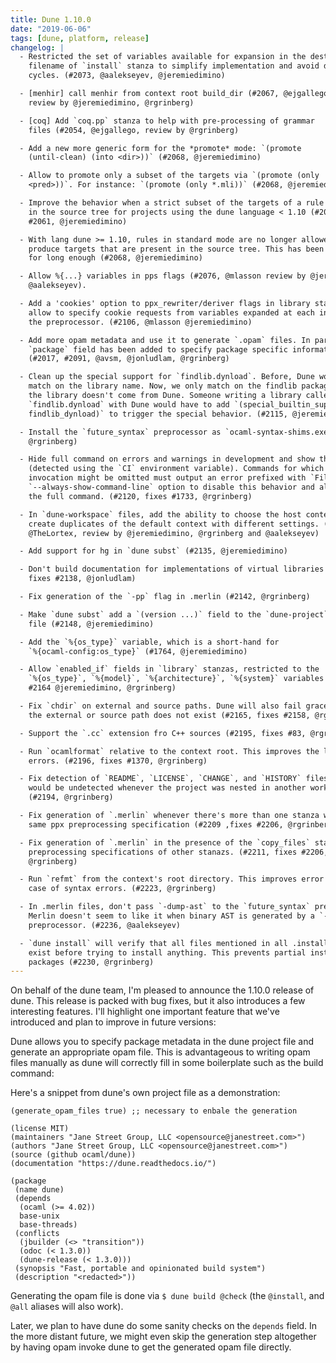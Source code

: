 ```yaml
---
title: Dune 1.10.0
date: "2019-06-06"
tags: [dune, platform, release]
changelog: |
  - Restricted the set of variables available for expansion in the destination
    filename of `install` stanza to simplify implementation and avoid dependency
    cycles. (#2073, @aalekseyev, @jeremiedimino)

  - [menhir] call menhir from context root build_dir (#2067, @ejgallego,
    review by @jeremiedimino, @rgrinberg)

  - [coq] Add `coq.pp` stanza to help with pre-processing of grammar
    files (#2054, @ejgallego, review by @rgrinberg)

  - Add a new more generic form for the *promote* mode: `(promote
    (until-clean) (into <dir>))` (#2068, @jeremiedimino)

  - Allow to promote only a subset of the targets via `(promote (only
    <pred>))`. For instance: `(promote (only *.mli))` (#2068, @jeremiedimino)

  - Improve the behavior when a strict subset of the targets of a rule is already
    in the source tree for projects using the dune language < 1.10 (#2068, fixes
    #2061, @jeremiedimino)

  - With lang dune >= 1.10, rules in standard mode are no longer allowed to
    produce targets that are present in the source tree. This has been a warning
    for long enough (#2068, @jeremiedimino)

  - Allow %{...} variables in pps flags (#2076, @mlasson review by @jeremiedimino and
    @aalekseyev).

  - Add a 'cookies' option to ppx_rewriter/deriver flags in library stanzas. This
    allow to specify cookie requests from variables expanded at each invocation of
    the preprocessor. (#2106, @mlasson @jeremiedimino)

  - Add more opam metadata and use it to generate `.opam` files. In particular, a
    `package` field has been added to specify package specific information.
    (#2017, #2091, @avsm, @jonludlam, @rgrinberg)

  - Clean up the special support for `findlib.dynload`. Before, Dune would simply
    match on the library name. Now, we only match on the findlib package name when
    the library doesn't come from Dune. Someone writing a library called
    `findlib.dynload` with Dune would have to add `(special_builtin_support
    findlib_dynload)` to trigger the special behavior. (#2115, @jeremiedimino)

  - Install the `future_syntax` preprocessor as `ocaml-syntax-shims.exe` (#2125,
    @rgrinberg)

  - Hide full command on errors and warnings in development and show them in CI.
    (detected using the `CI` environment variable). Commands for which the
    invocation might be omitted must output an error prefixed with `File `. Add an
    `--always-show-command-line` option to disable this behavior and always show
    the full command. (#2120, fixes #1733, @rgrinberg)

  - In `dune-workspace` files, add the ability to choose the host context and to
    create duplicates of the default context with different settings. (#2098,
    @TheLortex, review by @jeremiedimino, @rgrinberg and @aalekseyev)

  - Add support for hg in `dune subst` (#2135, @jeremiedimino)

  - Don't build documentation for implementations of virtual libraries (#2141,
    fixes #2138, @jonludlam)

  - Fix generation of the `-pp` flag in .merlin (#2142, @rgrinberg)

  - Make `dune subst` add a `(version ...)` field to the `dune-project`
    file (#2148, @jeremiedimino)

  - Add the `%{os_type}` variable, which is a short-hand for
    `%{ocaml-config:os_type}` (#1764, @jeremiedimino)

  - Allow `enabled_if` fields in `library` stanzas, restricted to the
    `%{os_type}`, `%{model}`, `%{architecture}`, `%{system}` variables (#1764,
    #2164 @jeremiedimino, @rgrinberg)

  - Fix `chdir` on external and source paths. Dune will also fail gracefully if
    the external or source path does not exist (#2165, fixes #2158, @rgrinberg)

  - Support the `.cc` extension fro C++ sources (#2195, fixes #83, @rgrinberg)

  - Run `ocamlformat` relative to the context root. This improves the locations of
    errors. (#2196, fixes #1370, @rgrinberg)

  - Fix detection of `README`, `LICENSE`, `CHANGE`, and `HISTORY` files. These
    would be undetected whenever the project was nested in another workspace.
    (#2194, @rgrinberg)

  - Fix generation of `.merlin` whenever there's more than one stanza with the
    same ppx preprocessing specification (#2209 ,fixes #2206, @rgrinberg)

  - Fix generation of `.merlin` in the presence of the `copy_files` stanza and
    preprocessing specifications of other stanazs. (#2211, fixes #2206,
    @rgrinberg)

  - Run `refmt` from the context's root directory. This improves error messages in
    case of syntax errors. (#2223, @rgrinberg)

  - In .merlin files, don't pass `-dump-ast` to the `future_syntax` preprocessor.
    Merlin doesn't seem to like it when binary AST is generated by a `-pp`
    preprocessor. (#2236, @aalekseyev)

  - `dune install` will verify that all files mentioned in all .install files
    exist before trying to install anything. This prevents partial installation of
    packages (#2230, @rgrinberg)
---
```


On behalf of the dune team, I'm pleased to announce the 1.10.0 release of dune. This release is packed with bug fixes, but it also introduces a few interesting features. I'll highlight one important feature that we've introduced and plan to improve in future versions:

Dune allows you to specify package metadata in the dune project file and generate an appropriate opam file. This is advantageous to writing opam files manually as dune will correctly fill in some boilerplate such as the build command:

Here's a snippet from dune's own project file as a demonstration:

```
(generate_opam_files true) ;; necessary to enbale the generation

(license MIT)
(maintainers "Jane Street Group, LLC <opensource@janestreet.com>")
(authors "Jane Street Group, LLC <opensource@janestreet.com>")
(source (github ocaml/dune))
(documentation "https://dune.readthedocs.io/")

(package
 (name dune)
 (depends
  (ocaml (>= 4.02))
  base-unix
  base-threads)
 (conflicts
  (jbuilder (<> "transition"))
  (odoc (< 1.3.0))
  (dune-release (< 1.3.0)))
 (synopsis "Fast, portable and opinionated build system")
 (description "<redacted>"))
```

Generating the opam file is done via `$ dune build @check` (the `@install`, and `@all` aliases will also work).

Later, we plan to have dune do some sanity checks on the `depends` field. In the more distant future, we might even skip the generation step altogether by having opam invoke dune to get the generated opam file directly.



